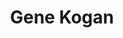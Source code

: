 ---
layout    : default
bodyid    : "alumni"
bodyclass : "content"
year      : 2015

title       : Gene Kogan
photo       : "gene.jpg"
occupation  : "Artist, Programmer"

links:
 - icon     : "fa-facebook"
   url      : ""
 - icon     : "fa-twitter"
   url      : "https://twitter.com/genekogan"
 - icon     : "fa-linkedin"
   url      : ""
 - icon     : "fa-instagram"
   url      : ""
 - icon     : "fa-soundcloud"
   url      : ""
 - icon     : "fa-vimeo-square"
   url      : "https://vimeo.com/genekogan"
 - icon     : "fa-github"
   url      : "https://github.com/genekogan"
 - icon     : "fa-tumblr"
   url      : ""
 - icon     : "fa-globe"
   url      : "http://genekogan.com/"
---
